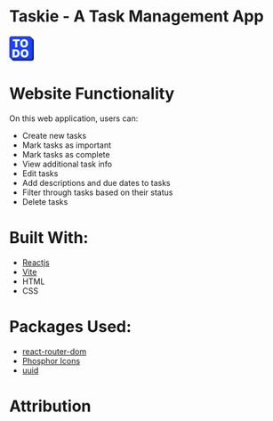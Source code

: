 # Taskie - A Task Management App

![](/src/assets/logo.svg)

# Website Functionality

On this web application, users can:

- Create new tasks
- Mark tasks as important
- Mark tasks as complete
- View additional task info
- Edit tasks
- Add descriptions and due dates to tasks
- Filter through tasks based on their status
- Delete tasks


# Built With:

- [Reactjs](https://react.dev/)
- [Vite](https://vitejs.dev/)
- HTML
- CSS

# Packages Used:

- [react-router-dom](https://reactrouter.com/en/main)
- [Phosphor Icons](https://phosphoricons.com/)
- [uuid](https://www.npmjs.com/package/uuid)

# Attribution

